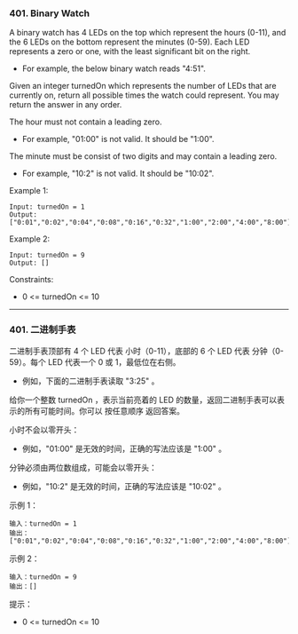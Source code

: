 ### 401. Binary Watch
A binary watch has 4 LEDs on the top which represent the hours (0-11), and the 6 LEDs on the bottom represent the minutes (0-59). Each LED represents a zero or one, with the least significant bit on the right.

* For example, the below binary watch reads "4:51".

Given an integer turnedOn which represents the number of LEDs that are currently on, return all possible times the watch could represent. You may return the answer in any order.

The hour must not contain a leading zero.

* For example, "01:00" is not valid. It should be "1:00".

The minute must be consist of two digits and may contain a leading zero.

* For example, "10:2" is not valid. It should be "10:02".



Example 1:

	Input: turnedOn = 1
	Output: ["0:01","0:02","0:04","0:08","0:16","0:32","1:00","2:00","4:00","8:00"]

Example 2:

	Input: turnedOn = 9
	Output: []



Constraints:

* 0 <= turnedOn <= 10

----

### 401. 二进制手表
二进制手表顶部有 4 个 LED 代表 小时（0-11），底部的 6 个 LED 代表 分钟（0-59）。每个 LED 代表一个 0 或 1，最低位在右侧。

* 例如，下面的二进制手表读取 "3:25" 。

给你一个整数 turnedOn ，表示当前亮着的 LED 的数量，返回二进制手表可以表示的所有可能时间。你可以 按任意顺序 返回答案。

小时不会以零开头：

* 例如，"01:00" 是无效的时间，正确的写法应该是 "1:00" 。

分钟必须由两位数组成，可能会以零开头：

* 例如，"10:2" 是无效的时间，正确的写法应该是 "10:02" 。

 

示例 1：

	输入：turnedOn = 1
	输出：["0:01","0:02","0:04","0:08","0:16","0:32","1:00","2:00","4:00","8:00"]

示例 2：

	输入：turnedOn = 9
	输出：[]

 

提示：

* 0 <= turnedOn <= 10

